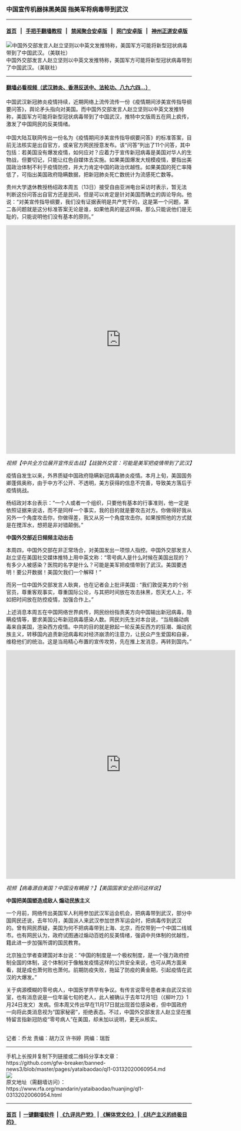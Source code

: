 ### 中国宣传机器抹黑美国  指美军将病毒带到武汉
------------------------

#### [首页](https://github.com/gfw-breaker/banned-news3/blob/master/README.md) &nbsp;&nbsp;|&nbsp;&nbsp; [手把手翻墙教程](https://github.com/gfw-breaker/guides/wiki) &nbsp;&nbsp;|&nbsp;&nbsp; [禁闻聚合安卓版](https://github.com/gfw-breaker/bn-android) &nbsp;&nbsp;|&nbsp;&nbsp; [网门安卓版](https://github.com/oGate2/oGate) &nbsp;&nbsp;|&nbsp;&nbsp; [神州正道安卓版](https://github.com/SzzdOgate/update) 



<div id="headerimg">
 <img alt="中国外交部发言人赵立坚则以中英文发推特称，美国军方可能将新型冠状病毒带到了中国武汉。（美联社）" src="https://www.rfa.org/mandarin/yataibaodao/huanjing/ql1-03132020060954.html/0987364565665858.jpg/@@images/ff0978a2-0c43-42af-a024-e6629ce83149.jpeg" title="中国外交部发言人赵立坚则以中英文发推特称，美国军方可能将新型冠状病毒带到了中国武汉。（美联社）"/>
 <div id="headerimgcontents">
  <div id="headerimgcaption">
   <span>
    中国外交部发言人赵立坚则以中英文发推特称，美国军方可能将新型冠状病毒带到了中国武汉。（美联社）
   </span>
   <!-- zoomattribute -->
  </div>
  <!-- headerimgcaption -->
 </div>
 <!-- headerimagecontents -->
</div>

<hr/>


#### [翻墙必看视频（武汉肺炎、香港反送中、法轮功、八九六四...）](https://github.com/gfw-breaker/banned-news3/blob/master/pages/link3.md)

<div id="storytext">
 <div>
  <div class="slot_header">
  </div>
 </div>
 <p>
 </p>
 <p>
  中国武汉新冠肺炎疫情持续，近期网络上流传流传一份《疫情期间涉美宣传指导纲要问答》，舆论矛头指向对美国。而中国外交部发言人赵立坚则以中英文发推特称，美国军方可能将新型冠状病毒带到了中国武汉，推特中文版周五在网上疯传，激发了中国网民的反美情绪。
  <br/>
  <br/>
  中国大陆互联网传出一份名为《疫情期间涉美宣传指导纲要问答》的标准答案，目前无法核实是出自官方，或亲官方网民授意发布。该“问答”列出了11个问答，其中包括：若美国没有爆发疫情，如何应对？应着力于宣传新冠病毒是美国对华人的生物战，但要切记，只能让红色自媒体去实施。如果美国爆发大规模疫情，要指出美国政治体制不利于疫情防控，并大力肯定中国的政治优越性。如果美国的死亡率降低了，可指出美国政府隐瞒数据，把新冠肺炎死亡数统计为流感死亡数等。
 </p>
 <p>
 </p>
 <p>
 </p>
 <p>
  贵州大学退休教授杨绍政本周五（13日）接受自由亚洲电台采访时表示，暂无法判断这份问答出自官方还是民间，但是可以肯定是针对美国而确立的舆论导向。他说：“对美宣传指导纲要，我们没有证据表明是共产党干的，这是第一个问题，第二各问题就是这分标准答案无论是谁，如果他真的是这样搞，那么只能说他们是无耻的，只能说明他们没有基本的原则。”
 </p>
 <p>
 </p>
 <p>
  <i>
   <iframe frameborder="0" height="620" scrolling="no" src="https://www.facebook.com/plugins/video.php?href=https%3A%2F%2Fwww.facebook.com%2FRFAChinese%2Fvideos%2F865792417196284%2F&amp;show_text=0&amp;width=622" width="622">
   </iframe>
  </i>
 </p>
 <p>
  <i>
  </i>
 </p>
 <p>
  <i>
   视频【中共全方位展开宣传反击战】【战狼外交官：可能是美军把疫情带到了武汉】
  </i>
 </p>
 <p>
 </p>
 <p>
  疫情自发生以来，外界质疑中国政府隐瞒新冠病毒肺炎疫情。本月上旬，美国国务卿蓬佩奥称，由于中方不公开、不透明，美方获得的信息不完善，导致美方落后于疫情挑战。
 </p>
 <p>
  杨绍政对本台表示：“一个人或者一个组织，只要他有基本的行事准则，他一定是依照证据来说话，而不是同样一个事实，我的目的就是要攻击对方。你做得好我从另外一个角度攻击你，你做得差，我又从另一个角度攻击你。如果按照他的方式就是在搅浑水，想把是非对错颠倒。”
 </p>
 <p>
  <b>
   中国外交部近日频频主动出击
  </b>
 </p>
 <p>
  本周四，中国外交部在非正常场合，对美国发出一项惊人指控。中国外交部发言人赵立坚在美国社交媒体推特上用中英文称：“零号病人是什么时候在美国出现的？有多少人被感染？医院的名字是什么？可能是美军把疫情带到了武汉。美国要透明！要公开数据！美国欠我们一个解释！”
 </p>
 <p>
  而另一位中国外交部发言人耿爽，也在记者会上批评美国 : “我们敦促美方的个别官员，尊重客观事实，尊重国际公论，与其把时间放在攻击抺黑，怨天尤人上，不如把时间放在防控疫情，加强合作上。”
 </p>
 <p>
  上述消息本周五在中国网络世界疯传，网民纷纷指责美方向中国输出新冠病毒，隐瞒疫情等，要求美国公布新冠病毒感染人数。网民刘先生对本台说，“当局煽动病毒来自美国，渲染西方疫情。中共的目的就是掀起一轮反美反西方的狂潮、煽动民族主义，转移国内追责新冠病毒和对经济崩溃的注意力，让民众产生爱国和自豪，维稳他们的统治。这是当局精心布置的宣传攻势，先在推上发消息，再转到国内。”
 </p>
 <p>
 </p>
 <p>
  <iframe frameborder="0" height="620" scrolling="no" src="https://www.facebook.com/plugins/video.php?href=https%3A%2F%2Fwww.facebook.com%2FRFAChinese%2Fvideos%2F343712263210675%2F&amp;show_text=0&amp;width=622" width="622">
  </iframe>
 </p>
 <p>
  <i>
   视频【病毒源自美国？中国没有瞒报？】【美国国家安全顾问这样说】
  </i>
 </p>
 <p>
 </p>
 <p>
  <b>
   中国把美国塑造成敌人 煽动民族主义
  </b>
 </p>
 <p>
  一个月前，网络传出美国军人利用参加武汉军运会机会，把病毒带到武汉，部分中国网民还说，去年10月，美国派人来武汉参加世界军运会时，把病毒传到武汉的。曾有网民质疑，美国为何不把病毒带到上海、北京，而仅带到一个中国二线城市。也有网民认为，政府试图通过煽动百姓的反美情绪，强调中共体制的优越性，籍此进一步加强所谓的国民教育。
 </p>
 <p>
  北京独立学者查建国对本台说：“中国的制度是一个极权制度，是一个强力政府控制全国的体制，这个体制对于像触发疫情这样的公共安全来说，也可从两方面来看，就是成也萧何败也萧何。前期防疫失败，拖延了防疫的黄金期，引起疫情在武汉的大爆发。”
 </p>
 <p>
  关于病源模糊的零号病人，中国医学界早有争议。有传言说零号患者来自武汉实验室，也有消息说是一位年届七旬的老人，此人被确认于去年12月1日（《柳叶刀》1月24日发文）发病。但本周又传出早在11月17日就出现首位感染者，但中国政府一向将此类消息视为“国家秘密”，拒绝表态。不过，中国外交部发言人赵立坚在推特留言指新冠防疫“零号病人”在美国，却未加以说明，更无从核实。
 </p>
 <p>
  <br/>
  记者：乔龙 责编：胡力汉 许书婷  网编：瑞哲
 </p>
</div>

<hr/>
手机上长按并复制下列链接或二维码分享本文章：<br/>
https://github.com/gfw-breaker/banned-news3/blob/master/pages/yataibaodao/ql1-03132020060954.md <br/>
<a href='https://github.com/gfw-breaker/banned-news3/blob/master/pages/yataibaodao/ql1-03132020060954.md'><img src='https://github.com/gfw-breaker/banned-news3/blob/master/pages/yataibaodao/ql1-03132020060954.md.png'/></a> <br/>
原文地址（需翻墙访问）：https://www.rfa.org/mandarin/yataibaodao/huanjing/ql1-03132020060954.html


------------------------
#### [首页](https://github.com/gfw-breaker/banned-news3/blob/master/README.md) &nbsp;|&nbsp; [一键翻墙软件](https://github.com/gfw-breaker/nogfw/blob/master/README.md) &nbsp;| [《九评共产党》](https://github.com/gfw-breaker/9ping.md/blob/master/README.md#九评之一评共产党是什么) | [《解体党文化》](https://github.com/gfw-breaker/jtdwh.md/blob/master/README.md) | [《共产主义的终极目的》](https://github.com/gfw-breaker/gczydzjmd.md/blob/master/README.md)


<img src='http://gfw-breaker.win/banned-news3/pages/yataibaodao/ql1-03132020060954.md' width='0px' height='0px'/>